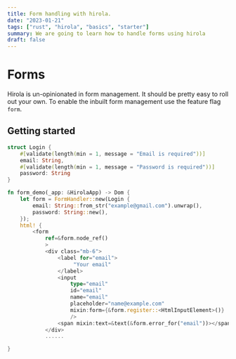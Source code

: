 ```yaml
---
title: Form handling with hirola.
date: "2023-01-21"
tags: ["rust", "hirola", "basics", "starter"]
summary: We are going to learn how to handle forms using hirola
draft: false
---
```


# Forms

Hirola is un-opinionated in form management. It should be pretty easy to roll out your own. To enable the inbuilt form management use the feature flag `form`.

## Getting started

```rust
struct Login {
    #[validate(length(min = 1, message = "Email is required"))]
    email: String,
    #[validate(length(min = 1, message = "Password is required"))]
    password: String
}

fn form_demo(_app: &HirolaApp) -> Dom {
    let form = FormHandler::new(Login {
        email: String::from_str("example@gmail.com").unwrap(),
        password: String::new(),
    });
    html! {
        <form
            ref=&form.node_ref()
            >
            <div class="mb-6">
                <label for="email">
                     "Your email"
                </label>
                <input
                    type="email"
                    id="email"
                    name="email"
                    placeholder="name@example.com"
                    mixin:form={&form.register::<HtmlInputElement>()}
                    />
                <span mixin:text=&text(&form.error_for("email"))></span>
            </div>
            ......

}
```
